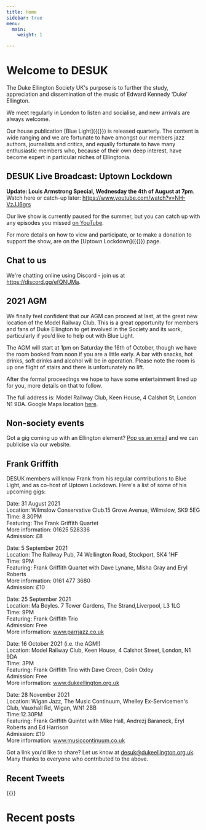 ```yaml
---
title: Home
sidebar: true
menu:
  main:
    weight: 1

---
```

# Welcome to DESUK

The Duke Ellington Society UK's purpose is to further the study, appreciation and dissemination of the music of Edward Kennedy 'Duke' Ellington.

We meet regularly in London to listen and socialise, and new arrivals are always welcome.

Our house publication [Blue Light]({{<relref blue_light>}}) is released quarterly. The content is wide ranging and we are fortunate to have amongst our members jazz authors, journalists and critics, and equally fortunate to have many enthusiastic members who, because of their own deep interest, have become expert in particular niches of Ellingtonia.

## DESUK Live Broadcast: Uptown Lockdown

**Update: Louis Armstrong Special, Wednesday the 4th of August at 7pm**. Watch
here or catch-up later: https://www.youtube.com/watch?v=NH-VzJJ6grs

Our live show is currently paused for the summer, but you can catch up with any episodes you missed [on YouTube](https://www.youtube.com/channel/UCq3QqJgdSJwk4nlmnnaH42Q/).

For more details on how to view and participate, or to make a donation to support the show, are on the [Uptown Lockdown]({{<relref uptown_lockdown>}}) page.

## Chat to us

We're chatting online using Discord - join us at https://discord.gg/efQNUMa.

## 2021 AGM

We finally feel confident that our AGM can proceed at last, at the great new
location of the Model Railway Club. This is a great opportunity for members
and fans of Duke Ellington to get involved in the Society and its work,
particularly if you’d like to help out with Blue Light.

The AGM will start at 1pm on Saturday the 16th of October, though we have the
room booked from noon if you are a little early. A bar with snacks, hot
drinks, soft drinks and alcohol will be in operation. Please note the room is
up one flight of stairs and there is unfortunately no lift.

After the formal proceedings we hope to have some entertainment lined up for
you, more details on that to follow.

The full address is: Model Railway Club, Keen House, 4 Calshot St, London N1
9DA. Google Maps location [here](https://goo.gl/maps/Fg8qafdsvPTxgA5j8).
## Non-society events

Got a gig coming up with an Ellington element? <a href="mailto:desuk@dukeellington.org.uk">Pop us an email</a> and we can publicise via our website.

## Frank Griffith

DESUK members will know Frank from his regular contributions to Blue Light, and as co-host of Uptown Lockdown. Here's a list of some of his upcoming gigs:

Date: 31 August 2021<br/>
Location: Wilmslow Conservative Club.15 Grove Avenue, Wilmslow, SK9 5EG<br/>
Time: 8.30PM<br/>
Featuring: The Frank Griffith Quartet<br/>
More information: 01625 528336<br/>
Admission: £8

Date: 5 September 2021<br/>
Location: The Railway Pub, 74 Wellington Road, Stockport, SK4 1HF<br/>
Time: 9PM<br/>
Featuring: Frank Griffith Quartet with Dave Lynane, Misha Gray and Eryl Roberts<br/>
More information: 0161 477 3680<br/>
Admission: £10

Date: 25 September 2021<br/>
Location: Ma Boyles. 7 Tower Gardens, The Strand,Liverpool, L3 1LG<br/>
Time: 9PM<br/>
Featuring: Frank Griffith Trio<br/>
Admission: Free<br/>
More information: www.parrjazz.co.uk

Date: 16 October 2021 (i.e. the AGM!)<br/>
Location: Model Railway Club, Keen House, 4 Calshot Street, London, N1 9DA<br/>
Time: 3PM<br/>
Featuring: Frank Griffith Trio with Dave Green, Colin Oxley<br/>
Admission: Free<br/>
More information: www.dukeellington.org.uk

Date: 28 November 2021<br/>
Location: Wigan Jazz, The Music Continuum, Whelley Ex-Servicemen's Club, Vauxhall Rd, Wigan, WN1 2BB<br/>
Time:12.30PM<br/>
Featuring: Frank Griffith Quintet with  Mike Hall, Andrezj Baraneck, Eryl Roberts and Ed Harrison<br/>
Admission: £10<br/>
More information: www.musiccontinuum.co.uk

Got a link you'd like to share? Let us know at <a href="mailto:desuk@dukeellington.org.uk" target="_blank">desuk@dukeellington.org.uk</a>. Many thanks to everyone who contributed to the above.<br />
## Recent Tweets

{{<tweets tweet-limit="2">}}

# Recent posts
